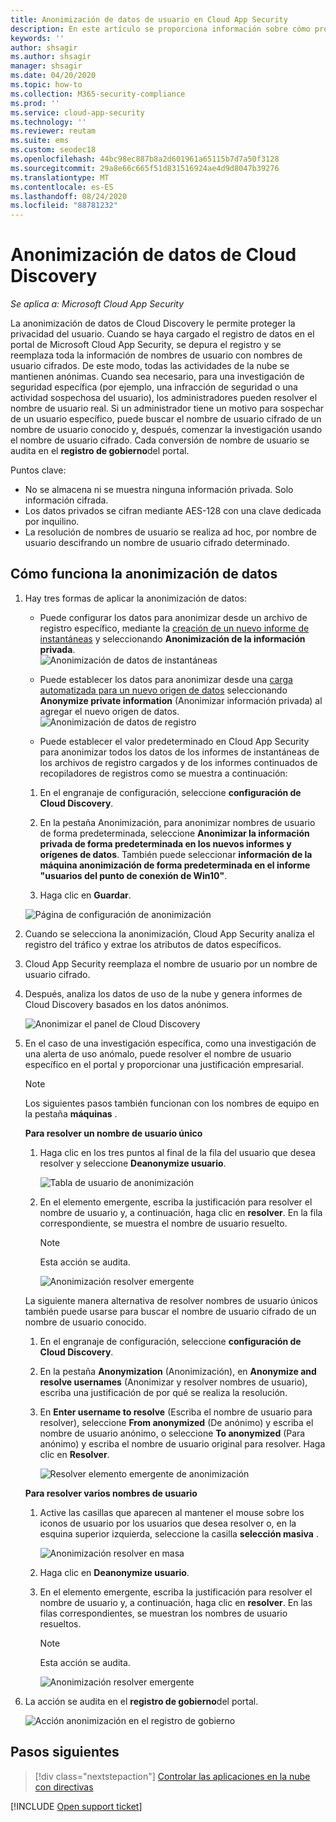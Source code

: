 ```yaml
---
title: Anonimización de datos de usuario en Cloud App Security
description: En este artículo se proporciona información sobre cómo proteger la privacidad de los usuarios al anonimizar los nombres de usuario en los datos de Cloud Discovery.
keywords: ''
author: shsagir
ms.author: shsagir
manager: shsagir
ms.date: 04/20/2020
ms.topic: how-to
ms.collection: M365-security-compliance
ms.prod: ''
ms.service: cloud-app-security
ms.technology: ''
ms.reviewer: reutam
ms.suite: ems
ms.custom: seodec18
ms.openlocfilehash: 44bc98ec887b8a2d601961a65115b7d7a50f3128
ms.sourcegitcommit: 29a8e66c665f51d831516924ae4d9d8047b39276
ms.translationtype: MT
ms.contentlocale: es-ES
ms.lasthandoff: 08/24/2020
ms.locfileid: "88781232"
---
```

# <a name="cloud-discovery-data-anonymization"></a>Anonimización de datos de Cloud Discovery

*Se aplica a: Microsoft Cloud App Security*

La anonimización de datos de Cloud Discovery le permite proteger la privacidad del usuario. Cuando se haya cargado el registro de datos en el portal de Microsoft Cloud App Security, se depura el registro y se reemplaza toda la información de nombres de usuario con nombres de usuario cifrados. De este modo, todas las actividades de la nube se mantienen anónimas. Cuando sea necesario, para una investigación de seguridad específica (por ejemplo, una infracción de seguridad o una actividad sospechosa del usuario), los administradores pueden resolver el nombre de usuario real. Si un administrador tiene un motivo para sospechar de un usuario específico, puede buscar el nombre de usuario cifrado de un nombre de usuario conocido y, después, comenzar la investigación usando el nombre de usuario cifrado. Cada conversión de nombre de usuario se audita en el **registro de gobierno**del portal.

Puntos clave:

- No se almacena ni se muestra ninguna información privada. Solo información cifrada.
- Los datos privados se cifran mediante AES-128 con una clave dedicada por inquilino.
- La resolución de nombres de usuario se realiza ad hoc, por nombre de usuario descifrando un nombre de usuario cifrado determinado.

## <a name="how-data-anonymization-works"></a>Cómo funciona la anonimización de datos

1. Hay tres formas de aplicar la anonimización de datos:

    - Puede configurar los datos para anonimizar desde un archivo de registro específico, mediante la [creación de un nuevo informe de instantáneas](create-snapshot-cloud-discovery-reports.md) y seleccionando **Anonimización de la información privada**.  
    ![Anonimización de datos de instantáneas](media/anonymize-log.png)

    - Puede establecer los datos para anonimizar desde una [carga automatizada para un nuevo origen de datos](configure-automatic-log-upload-for-continuous-reports.md) seleccionando **Anonymize private information** (Anonimizar información privada) al agregar el nuevo origen de datos.  
    ![Anonimización de datos de registro](media/anonymize-autolog.png)

    - Puede establecer el valor predeterminado en Cloud App Security para anonimizar todos los datos de los informes de instantáneas de los archivos de registro cargados y de los informes continuados de recopiladores de registros como se muestra a continuación:

    1. En el engranaje de configuración, seleccione **configuración de Cloud Discovery**.

    2. En la pestaña Anonimización, para anonimizar nombres de usuario de forma predeterminada, seleccione **Anonimizar la información privada de forma predeterminada en los nuevos informes y orígenes de datos**. También puede seleccionar **información de la máquina anonimización de forma predeterminada en el informe "usuarios del punto de conexión de Win10"**.
    3. Haga clic en **Guardar**.

    ![Página de configuración de anonimización](media/anonymizer1.png)

2. Cuando se selecciona la anonimización, Cloud App Security analiza el registro del tráfico y extrae los atributos de datos específicos.
3. Cloud App Security reemplaza el nombre de usuario por un nombre de usuario cifrado.
4. Después, analiza los datos de uso de la nube y genera informes de Cloud Discovery basados en los datos anónimos.

    ![Anonimizar el panel de Cloud Discovery](media/anonymize-dashboard.png)

5. En el caso de una investigación específica, como una investigación de una alerta de uso anómalo, puede resolver el nombre de usuario específico en el portal y proporcionar una justificación empresarial.

    > [!NOTE]
    > Los siguientes pasos también funcionan con los nombres de equipo en la pestaña **máquinas** .

    **Para resolver un nombre de usuario único**

    1. Haga clic en los tres puntos al final de la fila del usuario que desea resolver y seleccione **Deanonymize usuario**.

        ![Tabla de usuario de anonimización](media/anonymize-user-table.png)

    1. En el elemento emergente, escriba la justificación para resolver el nombre de usuario y, a continuación, haga clic en **resolver**. En la fila correspondiente, se muestra el nombre de usuario resuelto.

        > [!NOTE]
        > Esta acción se audita.

        ![Anonimización resolver emergente](media/anonymize-resolve-dialog.png)

    La siguiente manera alternativa de resolver nombres de usuario únicos también puede usarse para buscar el nombre de usuario cifrado de un nombre de usuario conocido.

    1. En el engranaje de configuración, seleccione **configuración de Cloud Discovery**.

    1. En la pestaña **Anonymization** (Anonimización), en **Anonymize and resolve usernames** (Anonimizar y resolver nombres de usuario), escriba una justificación de por qué se realiza la resolución.
    1. En **Enter username to resolve** (Escriba el nombre de usuario para resolver), seleccione **From anonymized** (De anónimo) y escriba el nombre de usuario anónimo, o seleccione **To anonymized** (Para anónimo) y escriba el nombre de usuario original para resolver. Haga clic en **Resolver**.

        ![Resolver elemento emergente de anonimización](media/anonymizer.png)

    **Para resolver varios nombres de usuario**

    1. Active las casillas que aparecen al mantener el mouse sobre los iconos de usuario por los usuarios que desea resolver o, en la esquina superior izquierda, seleccione la casilla **selección masiva** .

        ![Anonimización resolver en masa](media/anonymize-bulk-resolve.png)

    1. Haga clic en **Deanonymize usuario**.
    1. En el elemento emergente, escriba la justificación para resolver el nombre de usuario y, a continuación, haga clic en **resolver**. En las filas correspondientes, se muestran los nombres de usuario resueltos.

        > [!NOTE]
        > Esta acción se audita.

        ![Anonimización resolver emergente](media/anonymize-resolve-dialog.png)

6. La acción se audita en el **registro de gobierno**del portal.

    ![Acción anonimización en el registro de gobierno](media/anonymize-gov-log.png)

## <a name="next-steps"></a>Pasos siguientes

> [!div class="nextstepaction"]
> [Controlar las aplicaciones en la nube con directivas](control-cloud-apps-with-policies.md)

[!INCLUDE [Open support ticket](includes/support.md)]
